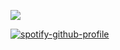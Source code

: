 ![](https://komarev.com/ghpvc/?username=clowningtimes&label=clowns&color=A9A9A9) 





[![spotify-github-profile](https://spotify-github-profile.kittinanx.com/api/view?uid=g1hyl7s47q8s1hpeq5b1p9bjy&cover_image=true&theme=novatorem&show_offline=true&background_color=000000&interchange=false&bar_color=52004b&bar_color_cover=false)]([https://open.spotify.com/playlist/0lZjYn2y7Yw2HMjnL4rHLl](https://open.spotify.com/playlist/0lZjYn2y7Yw2HMjnL4rHLl?si=DH3xVp74SYmJKh8eH5p_-w)=true)

 



